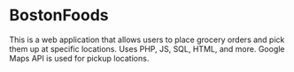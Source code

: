 # BostonFoods
This is a web application that allows users to place grocery orders and pick them up at specific locations. Uses PHP, JS, SQL, HTML, and more. Google Maps API is used for pickup locations.
